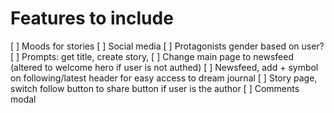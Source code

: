 # Features to include

[ ] Moods for stories
[ ] Social media
[ ] Protagonists gender based on user?
[ ] Prompts: get title, create story, 
[ ] Change main page to newsfeed (altered to welcome hero if user is not authed)
[ ] Newsfeed, add + symbol on following/latest header for easy access to dream journal
[ ] Story page, switch follow button to share button if user is the author
[ ] Comments modal